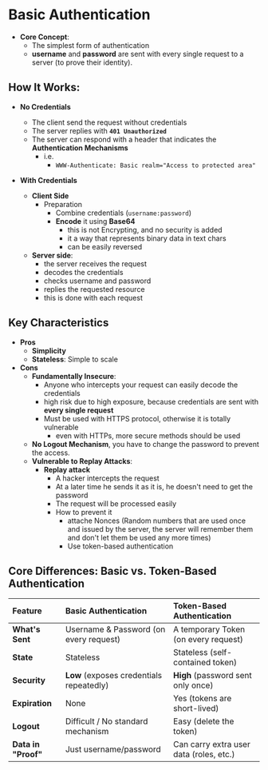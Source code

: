 # Basic Authentication

*   **Core Concept**: 
    *   The simplest form of authentication
    *   **username** and **password** are sent with every single request to a server (to prove their identity).

## How It Works:

*   **No Credentials**
    *   The client send the request without credentials
    *   The server replies with **`401 Unauthorized`**
    *   The server can respond with a header that indicates the **Authentication Mechanisms**
        *   i.e.
            *   `WWW-Authenticate: Basic realm="Access to protected area"`

*   **With Credentials**
    *   **Client Side**
        *   Preparation
            *   Combine credentials (`username:password`)
            *   **Encode** it using **Base64**
                *   this is not Encrypting, and no security is added
                *   it a way that represents binary data in text chars
                *   can be easily reversed
    *   **Server side**:
        *   the server receives the request
        *   decodes the credentials
        *   checks username and password
        *   replies the requested resource
        *   this is done with each request

## Key Characteristics

*   **Pros**
    *   **Simplicity**
    *   **Stateless**: Simple to scale
*   **Cons**
    *   **Fundamentally Insecure**:
        *   Anyone who intercepts your request can easily decode the credentials
        *   high risk due to high exposure, because credentials are sent with **every single request**
        *   Must be used with HTTPS protocol, otherwise it is totally vulnerable
            * even with HTTPs, more secure methods should be used
    *   **No Logout Mechanism**, you have to change the password to prevent the access.
    *   **Vulnerable to Replay Attacks**:
        *   **Replay attack**
            *   A hacker intercepts the request
            *   At a later time he sends it as it is, he doesn't need to get the password
            *   The request will be processed easily
            *   How to prevent it
                *   attache Nonces (Random numbers that are used once and issued by the server, the server will remember them and don't let them be used any more times)
                *   Use token-based authentication


## Core Differences: Basic vs. Token-Based Authentication

| Feature | Basic Authentication | Token-Based Authentication |
| :--- | :--- | :--- |
| **What's Sent** | Username & Password (on every request) | A temporary Token (on every request) |
| **State** | Stateless | Stateless (self-contained token) |
| **Security** | **Low** (exposes credentials repeatedly) | **High** (password sent only once) |
| **Expiration** | None | Yes (tokens are short-lived) |
| **Logout** | Difficult / No standard mechanism | Easy (delete the token) |
| **Data in "Proof"**| Just username/password | Can carry extra user data (roles, etc.)|